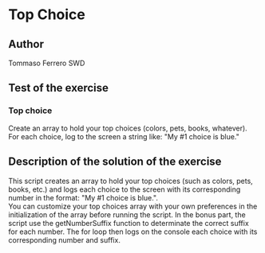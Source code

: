 # Top Choice

## Author

Tommaso Ferrero SWD

## Test of the exercise

### Top choice
  
Create an array to hold your top choices (colors, pets, books, whatever).  
For each choice, log to the screen a string like: "My #1 choice is blue."  

## Description of the solution of the exercise

This script creates an array to hold your top choices (such as colors, pets, books, etc.) and logs each choice to the screen with its corresponding number in the format: "My #1 choice is blue.".  
You can customize your top choices array with your own preferences in the initialization of the array before running the script.
In the bonus part, the script use the getNumberSuffix function to determinate the correct suffix for each number. The for loop then logs on the console each choice with its corresponding number and suffix.
